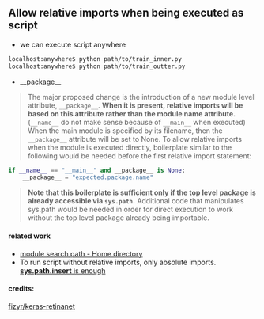 ## Allow relative imports when being executed as script

* we can execute script anywhere
```bash
localhost:anywhere$ python path/to/train_inner.py
localhost:anywhere$ python path/to/train_outter.py
```
* [\_\_package\_\_](https://www.python.org/dev/peps/pep-0366/)
> The major proposed change is the introduction of a new module level attribute, `__package__`. **When it is present, relative imports will be based on this attribute rather than the module __name__ attribute.**(`__name__` do not make sense because of `__main__` when executed)
> When the main module is specified by its filename, then the `__package__` attribute will be set to None. To allow relative imports when the module is executed directly, boilerplate similar to the following would be needed before the first relative import statement:
```python
if __name__ == "__main__" and __package__ is None:
    __package__ = "expected.package.name"
```
> **Note that this boilerplate is sufficient only if the top level package is already accessible via `sys.path`.** Additional code that manipulates sys.path would be needed in order for direct execution to work without the top level package already being importable.

#### related work
* [module search path - Home directory](ModuleSearchPath.md)
* To run script without relative imports, only absolute imports. [**sys.path.insert** is enough](work/README.md)

#### credits:
[fizyr/keras-retinanet](https://github.com/fizyr/keras-retinanet/blob/a0d99cbb44b1eaa909c34c88833d501a83322767/keras_retinanet/bin/train.py#L28-L32)